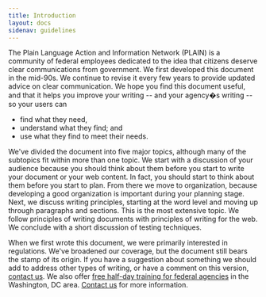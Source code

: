 ```yaml
---
title: Introduction
layout: docs
sidenav: guidelines
---
```


The Plain Language Action and Information Network (PLAIN) is a community of federal employees dedicated to the idea that citizens deserve clear communications from government. We first developed this document in the mid-90s. We continue to revise it every few years to provide updated advice on clear communication. We hope you find this document useful, and that it helps you improve your writing -- and your agency�s writing -- so your users can

- find what they need,
- understand what they find; and
- use what they find to meet their needs.

We've divided the document into five major topics, although many of the subtopics fit within more than one topic. We start with a discussion of your audience because you should think about them before you start to write your document or your web content. In fact, you should start to think about them before you start to plan. From there we move to organization, because developing a good organization is important during your planning stage. Next, we discuss writing principles, starting at the word level and moving up through paragraphs and sections. This is the most extensive topic. We follow principles of writing documents with principles of writing for the web. We conclude with a short discussion of testing techniques.

When we first wrote this document, we were primarily interested in regulations. We've broadened our coverage, but the document still bears the stamp of its origin. If you have a suggestion about something we should add to address other types of writing, or have a comment on this version, [contact us](#level#site/contactus.cfm). We also offer [free half-day training for federal agencies](#level#resources/take_training/freetraining.cfm) in the Washington, DC area. [Contact us](#level#site/contactus.cfm?subject=training) for more information.
